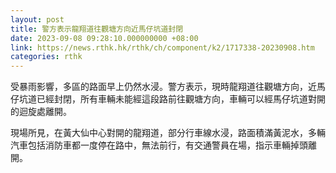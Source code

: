 ```yaml
---
layout: post
title: 警方表示龍翔道往觀塘方向近馬仔坑道封閉
date: 2023-09-08 09:28:10.000000000 +08:00
link: https://news.rthk.hk/rthk/ch/component/k2/1717338-20230908.htm
categories: rthk
---
```


受暴雨影響，多區的路面早上仍然水浸。警方表示，現時龍翔道往觀塘方向，近馬仔坑道已經封閉，所有車輛未能經這段路前往觀塘方向，車輛可以經馬仔坑道對開的迴旋處離開。

現場所見，在黃大仙中心對開的龍翔道，部分行車線水浸，路面積滿黃泥水，多輛汽車包括消防車都一度停在路中，無法前行，有交通警員在場，指示車輛掉頭離開。
